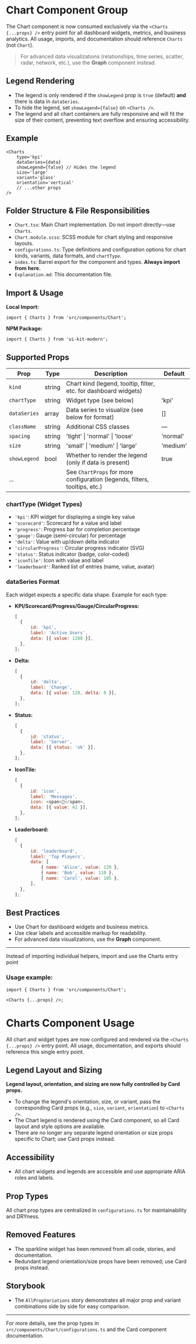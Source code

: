 # Chart Component Group

The Chart component is now consumed exclusively via the `<Charts {...props} />` entry point for all dashboard widgets, metrics, and business analytics. All usage, imports, and documentation should reference `Charts` (not `Chart`).

> For advanced data visualizations (relationships, time series, scatter, radar, network, etc.), use the **Graph** component instead.

## Legend Rendering

- The legend is only rendered if the `showLegend` prop is `true` (default) **and** there is data in `dataSeries`.
- To hide the legend, set `showLegend={false}` on `<Charts />`.
- The legend and all chart containers are fully responsive and will fit the size of their content, preventing text overflow and ensuring accessibility.

## Example

```tsx
<Charts
	type='kpi'
	dataSeries={data}
	showLegend={false} // Hides the legend
	size='large'
	variant='glass'
	orientation='vertical'
	// ...other props
/>
```

## Folder Structure & File Responsibilities

- `Chart.tsx`: Main Chart implementation. Do not import directly—use `Charts`.
- `Chart.module.scss`: SCSS module for chart styling and responsive layouts.
- `configurations.ts`: Type definitions and configuration options for chart kinds, variants, data formats, and `chartType`.
- `index.ts`: Barrel export for the component and types. **Always import from here.**
- `Explanation.md`: This documentation file.

## Import & Usage

**Local Import:**

```tsx
import { Charts } from 'src/components/Chart';
```

**NPM Package:**

```tsx
import { Charts } from 'ui-kit-modern';
```

## Supported Props

| Prop         | Type   | Description                                                                | Default  |
| ------------ | ------ | -------------------------------------------------------------------------- | -------- |
| `kind`       | string | Chart kind (legend, tooltip, filter, etc. for dashboard widgets)           |          |
| `chartType`  | string | Widget type (see below)                                                    | 'kpi'    |
| `dataSeries` | array  | Data series to visualize (see below for format)                            | []       |
| `className`  | string | Additional CSS classes                                                     | —        |
| `spacing`    | string | 'tight' \| 'normal' \| 'loose'                                             | 'normal' |
| `size`       | string | 'small' \| 'medium' \| 'large'                                             | 'medium' |
| `showLegend` | bool   | Whether to render the legend (only if data is present)                     | true     |
| ...          |        | See `ChartProps` for more configuration (legends, filters, tooltips, etc.) |          |

### chartType (Widget Types)

- `'kpi'`: KPI widget for displaying a single key value
- `'scorecard'`: Scorecard for a value and label
- `'progress'`: Progress bar for completion percentage
- `'gauge'`: Gauge (semi-circular) for percentage
- `'delta'`: Value with up/down delta indicator
- `'circularProgress'`: Circular progress indicator (SVG)
- `'status'`: Status indicator (badge, color-coded)
- `'iconTile'`: Icon with value and label
- `'leaderboard'`: Ranked list of entries (name, value, avatar)

### dataSeries Format

Each widget expects a specific data shape. Example for each type:

- **KPI/Scorecard/Progress/Gauge/CircularProgress:**
  ```js
  [
  	{
  		id: 'kpi',
  		label: 'Active Users',
  		data: [{ value: 1280 }],
  	},
  ];
  ```
- **Delta:**
  ```js
  [
  	{
  		id: 'delta',
  		label: 'Change',
  		data: [{ value: 120, delta: 8 }],
  	},
  ];
  ```
- **Status:**
  ```js
  [
  	{
  		id: 'status',
  		label: 'Server',
  		data: [{ status: 'ok' }],
  	},
  ];
  ```
- **IconTile:**
  ```js
  [
  	{
  		id: 'icon',
  		label: 'Messages',
  		icon: <span>💬</span>,
  		data: [{ value: 42 }],
  	},
  ];
  ```
- **Leaderboard:**
  ```js
  [
  	{
  		id: 'leaderboard',
  		label: 'Top Players',
  		data: [
  			{ name: 'Alice', value: 120 },
  			{ name: 'Bob', value: 110 },
  			{ name: 'Carol', value: 105 },
  		],
  	},
  ];
  ```

## Best Practices

- Use Chart for dashboard widgets and business metrics.
- Use clear labels and accessible markup for readability.
- For advanced data visualizations, use the **Graph** component.

---

Instead of importing individual helpers, import and use the Charts entry point

### Usage example:

```tsx
import { Charts } from 'src/components/Chart';

<Charts {...props} />;
```

# Charts Component Usage

All chart and widget types are now configured and rendered via the `<Charts {...props} />` entry point. All usage, documentation, and exports should reference this single entry point.

## Legend Layout and Sizing

**Legend layout, orientation, and sizing are now fully controlled by Card props.**

- To change the legend's orientation, size, or variant, pass the corresponding Card props (e.g., `size`, `variant`, `orientation`) to `<Charts />`.
- The Chart legend is rendered using the Card component, so all Card layout and style options are available.
- There are no longer any separate legend orientation or size props specific to Chart; use Card props instead.

## Accessibility

- All chart widgets and legends are accessible and use appropriate ARIA roles and labels.

## Prop Types

All chart prop types are centralized in `configurations.ts` for maintainability and DRYness.

## Removed Features

- The sparkline widget has been removed from all code, stories, and documentation.
- Redundant legend orientation/size props have been removed; use Card props instead.

## Storybook

- The `AllPropVariations` story demonstrates all major prop and variant combinations side by side for easy comparison.

---

For more details, see the prop types in `src/components/Chart/configurations.ts` and the Card component documentation.
